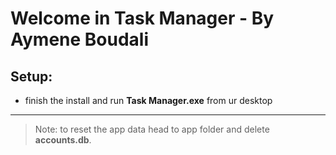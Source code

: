 # Welcome in Task Manager - By **Aymene Boudali**

## Setup:

* finish the install and run **Task Manager.exe** from ur desktop

-----------------------------------------
> Note: to reset the app data head to app folder and delete **accounts.db**.
